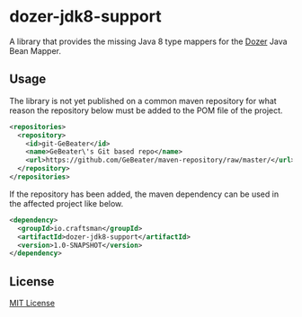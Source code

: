 dozer-jdk8-support
==================

A library that provides the missing Java 8 type mappers for the [Dozer](https://github.com/DozerMapper/dozer) Java Bean
Mapper.

## Usage

The library is not yet published on a common maven repository for what reason the repository below must be added to the
POM file of the project.

```xml
<repositories>
  <repository>
    <id>git-GeBeater</id>
    <name>GeBeater\'s Git based repo</name>
    <url>https://github.com/GeBeater/maven-repository/raw/master/</url>
  </repository>
</repositories>
```

If the repository has been added, the maven dependency can be used in the affected project like below.

```xml
<dependency>
  <groupId>io.craftsman</groupId>
  <artifactId>dozer-jdk8-support</artifactId>
  <version>1.0-SNAPSHOT</version>
</dependency>
```

## License

[MIT License](LICENSE.md)
